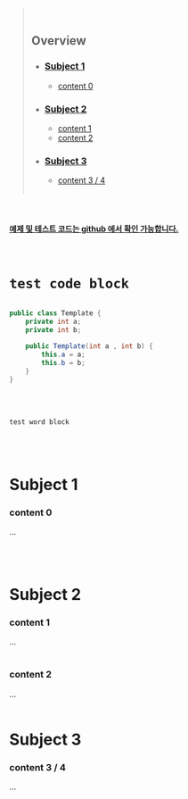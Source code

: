 > <br>
>
> ## **Overview**
>
> - ### [**Subject 1**](#subject-1)
>   - [content 0](#content-0)
> - ### [**Subject 2**](#subject-2)
>   - [content 1](#content-1)
>   - [content 2](#content-2)
> - ### [**Subject 3**](#subject-3)
>   - [content 3 / 4](#content-3--4) <br><br>

<br />

#### [**예제 및 테스트 코드는 github 에서 확인 가능합니다.**](https://github.com/limwoobin)

<br />

# `test code block`

```java

public class Template {
	private int a;
	private int b;

	public Template(int a , int b) {
		this.a = a;
		this.b = b;
	}
}

```

<br />
<br />

`test word block`

<br />
<br />

# Subject 1

### content 0

...

<br>
<br>

# Subject 2

### content 1

...
<br>
<br>

### content 2

...
<br>
<br>

# **Subject 3**

### content 3 / 4

...
<br>
